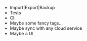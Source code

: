 - Import|Export|Backup
- Tests
- CI
- Maybe some fancy tags...
- Maybe sync with any cloud service
- Maybe a UI
